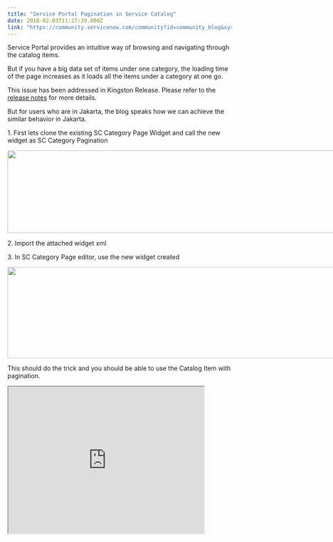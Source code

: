 ```yaml
---
title: "Service Portal Pagination in Service Catalog"
date: 2018-02-03T11:27:39.000Z
link: "https://community.servicenow.com/community?id=community_blog&sys_id=cb6caea1dbd0dbc01dcaf3231f96190b"
---
```

<p>Service Portal provides an intuitive way of browsing and navigating through the catalog items.</p><p>But if you have a big data set of items under one category, the loading time of the page increases as it loads all the items under a category at one go.</p><p></p><p>This issue has been addressed in Kingston Release. Please refer to the <a title="ocs.servicenow.com/bundle/kingston-release-notes/page/release-notes/it-service-management/service-catalog-rn.html" href="https://docs.servicenow.com/bundle/kingston-release-notes/page/release-notes/it-service-management/service-catalog-rn.html">release notes</a> for more details.</p><p></p><p>But for users who are in Jakarta, the blog speaks how we can achieve the similar behavior in Jakarta.</p><p></p><p>1. First lets clone the existing SC Category Page Widget and call the new widget as SC Category Pagination</p><p><img   class="image-3 jive-image" height="186" src="f273604adbd057049c9ffb651f9619dc.iix" style="max-width: 1200px; max-height: 900px; width: 831px; height: 185.59px;" width="831"/></p><p></p><p>2. Import the attached widget xml</p><p></p><p>3. In SC Category Page editor, use the new widget created</p><p><img   class="jive-image image-4" height="205" src="b3f580cadb5cd3041dcaf3231f9619b8.iix" style="max-width: 1200px; max-height: 900px; width: 835px; height: 204.575px;" width="835"/></p><p></p><p>This should do the trick and you should be able to use the Catalog Item with pagination.</p><p></p><p><iframe src="https://youtube.com/embed/W9qdrDaa7Fc" width="440" height="330"/></p><p></p><p></p><p>The widget has been created to have 9 items per page. But there is an instance option which can be used to increase the limit beyond 9 items per page.</p><p>Depending on the use case this can be tweaked to have the desired result.</p><p></p><p><img   class="image-5 jive-image" height="145" src="d050abf1db9c9fc0b322f4621f961945.iix" style="max-width: 1200px; max-height: 900px; width: 468px; height: 144.69px;" width="468"/></p><p></p><p>NOTE: The widget has been created on latest patch of Jakarta (JP7). Please tweak the widget based on the patches and versions you want to use.</p><p>Please refer to the API documentation for the availability of the APIs in corresponding version.</p>